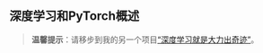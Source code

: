 ## 深度学习和PyTorch概述

> **温馨提示**：请移步到我的另一个项目[“深度学习就是大力出奇迹”](https://github.com/jackfrued/Deep-Learning-Is-Nothing)。
